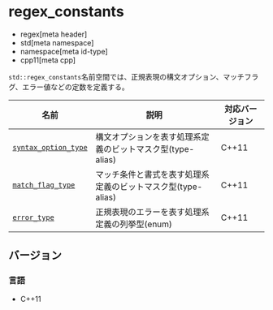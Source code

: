 # regex_constants
* regex[meta header]
* std[meta namespace]
* namespace[meta id-type]
* cpp11[meta cpp]

`std::regex_constants`名前空間では、正規表現の構文オプション、マッチフラグ、エラー値などの定数を定義する。

| 名前 | 説明 | 対応バージョン |
|------|------|----------------|
| [`syntax_option_type`](regex_constants/syntax_option_type.md) | 構文オプションを表す処理系定義のビットマスク型(type-alias) | C++11 |
| [`match_flag_type`](regex_constants/match_flag_type.md) | マッチ条件と書式を表す処理系定義のビットマスク型(type-alias) | C++11 |
| [`error_type`](regex_constants/error_type.md) | 正規表現のエラーを表す処理系定義の列挙型(enum) | C++11 |


## バージョン
### 言語
- C++11

